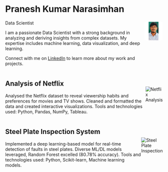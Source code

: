 <html>
<head>
<style>
.container {
  display: flex;
  align-items: center;
  justify-content: space-between;
}

.text {
  flex: 1;
  padding: 20px;
}

.image {
  flex: 1;
  max-width: 300px; /* Adjust the image width */
  text-align: right;
}

.image img {
  max-width: 100%;
  border-radius: 5px; /* Add a border radius for a nice effect */
}
</style>
</head>
<body>

<div class="container">
  <div class="text">
    <h1>Pranesh Kumar Narasimhan</h1>
    <p>Data Scientist</p>
    <p>I am a passionate Data Scientist with a strong background in analyzing and deriving insights from complex datasets. My expertise includes machine learning, data visualization, and deep learning.</p>
    <p>Connect with me on <a href="https://www.linkedin.com/in/pranesh-narasimhan">LinkedIn</a> to learn more about my work and projects.</p>
  </div>
  <div class="image">
    <img src="images/pranesh-1.jpeg" alt="Profile Picture" width="150" style="float: right; margin-left: 20px; border-radius: 5px;">
  </div>
</div>

<div class="container">
  <div class="text">
    <h2>Analysis of Netflix</h2>
    <p>Analysed the Netflix dataset to reveal viewership habits and preferences for movies and TV shows. Cleaned and formatted the data and created interactive visualizations. Tools and technologies used: Python, Pandas, NumPy, Tableau.</p>
  </div>
  <div class="image">
    <img src="/images/netflix-analysis.png" alt="Netflix Analysis">
  </div>
</div>

<div class="container">
  <div class="text">
    <h2>Steel Plate Inspection System</h2>
    <p>Implemented a deep learning-based model for real-time detection of faults in steel plates. Diverse ML/DL models leveraged, Random Forest excelled (80.78% accuracy). Tools and technologies used: Python, Scikit-learn, Machine learning models.</p>
  </div>
  <div class="image">
    <img src="/images/steel-plate-inspection.png" alt="Steel Plate Inspection">
  </div>
</div>

</body>
</html>
